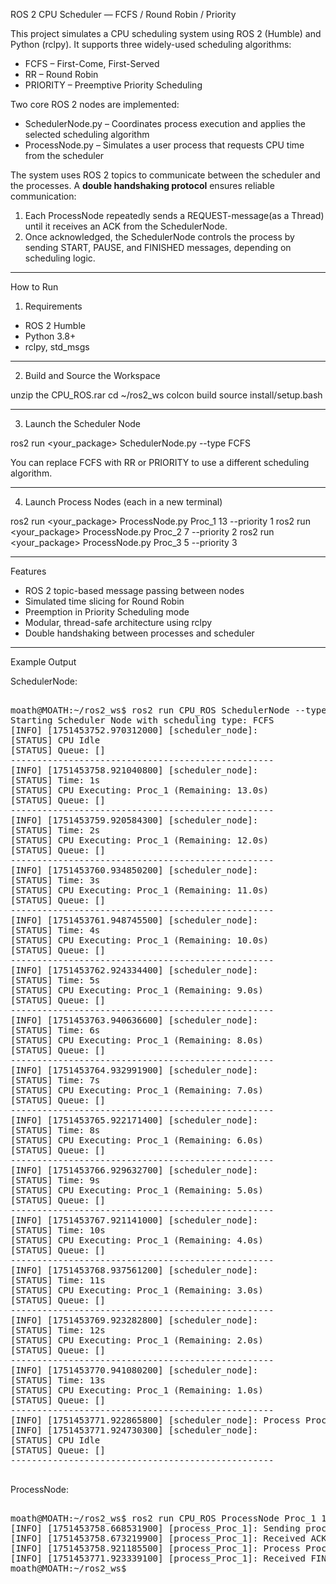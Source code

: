 ROS 2 CPU Scheduler — FCFS / Round Robin / Priority

This project simulates a CPU scheduling system using ROS 2 (Humble) and Python (rclpy). It supports three widely-used scheduling algorithms:

- FCFS – First-Come, First-Served
- RR – Round Robin
- PRIORITY – Preemptive Priority Scheduling

Two core ROS 2 nodes are implemented:

- SchedulerNode.py – Coordinates process execution and applies the selected scheduling algorithm
- ProcessNode.py – Simulates a user process that requests CPU time from the scheduler

The system uses ROS 2 topics to communicate between the scheduler and the processes. A **double handshaking protocol** ensures reliable communication:
1. Each ProcessNode repeatedly sends a REQUEST-message(as a Thread) until it receives an ACK from the SchedulerNode.
2. Once acknowledged, the SchedulerNode controls the process by sending START, PAUSE, and FINISHED messages, depending on scheduling logic.

------------------------------------------------------------
How to Run

1) Requirements

- ROS 2 Humble
- Python 3.8+
- rclpy, std_msgs

------------------------------------------------------------
2) Build and Source the Workspace

unzip the CPU_ROS.rar
cd ~/ros2_ws
colcon build
source install/setup.bash

------------------------------------------------------------
3) Launch the Scheduler Node

ros2 run <your_package> SchedulerNode.py --type FCFS

You can replace FCFS with RR or PRIORITY to use a different scheduling algorithm.

------------------------------------------------------------
4) Launch Process Nodes (each in a new terminal)

ros2 run <your_package> ProcessNode.py Proc_1 13 --priority 1
ros2 run <your_package> ProcessNode.py Proc_2 7 --priority 2
ros2 run <your_package> ProcessNode.py Proc_3 5 --priority 3

------------------------------------------------------------
Features

- ROS 2 topic-based message passing between nodes
- Simulated time slicing for Round Robin
- Preemption in Priority Scheduling mode
- Modular, thread-safe architecture using rclpy
- Double handshaking between processes and scheduler

------------------------------------------------------------
Example Output

SchedulerNode:
<pre>
  
moath@MOATH:~/ros2_ws$ ros2 run CPU_ROS SchedulerNode --type FCFS
Starting Scheduler Node with scheduling type: FCFS
[INFO] [1751453752.970312000] [scheduler_node]: 
[STATUS] CPU Idle
[STATUS] Queue: []
--------------------------------------------------
[INFO] [1751453758.921040800] [scheduler_node]: 
[STATUS] Time: 1s
[STATUS] CPU Executing: Proc_1 (Remaining: 13.0s)
[STATUS] Queue: []
--------------------------------------------------
[INFO] [1751453759.920584300] [scheduler_node]: 
[STATUS] Time: 2s
[STATUS] CPU Executing: Proc_1 (Remaining: 12.0s)
[STATUS] Queue: []
--------------------------------------------------
[INFO] [1751453760.934850200] [scheduler_node]: 
[STATUS] Time: 3s
[STATUS] CPU Executing: Proc_1 (Remaining: 11.0s)
[STATUS] Queue: []
--------------------------------------------------
[INFO] [1751453761.948745500] [scheduler_node]: 
[STATUS] Time: 4s
[STATUS] CPU Executing: Proc_1 (Remaining: 10.0s)
[STATUS] Queue: []
--------------------------------------------------
[INFO] [1751453762.924334400] [scheduler_node]: 
[STATUS] Time: 5s
[STATUS] CPU Executing: Proc_1 (Remaining: 9.0s)
[STATUS] Queue: []
--------------------------------------------------
[INFO] [1751453763.940636600] [scheduler_node]: 
[STATUS] Time: 6s
[STATUS] CPU Executing: Proc_1 (Remaining: 8.0s)
[STATUS] Queue: []
--------------------------------------------------
[INFO] [1751453764.932991900] [scheduler_node]: 
[STATUS] Time: 7s
[STATUS] CPU Executing: Proc_1 (Remaining: 7.0s)
[STATUS] Queue: []
--------------------------------------------------
[INFO] [1751453765.922171400] [scheduler_node]: 
[STATUS] Time: 8s
[STATUS] CPU Executing: Proc_1 (Remaining: 6.0s)
[STATUS] Queue: []
--------------------------------------------------
[INFO] [1751453766.929632700] [scheduler_node]: 
[STATUS] Time: 9s
[STATUS] CPU Executing: Proc_1 (Remaining: 5.0s)
[STATUS] Queue: []
--------------------------------------------------
[INFO] [1751453767.921141000] [scheduler_node]: 
[STATUS] Time: 10s
[STATUS] CPU Executing: Proc_1 (Remaining: 4.0s)
[STATUS] Queue: []
--------------------------------------------------
[INFO] [1751453768.937561200] [scheduler_node]: 
[STATUS] Time: 11s
[STATUS] CPU Executing: Proc_1 (Remaining: 3.0s)
[STATUS] Queue: []
--------------------------------------------------
[INFO] [1751453769.923282800] [scheduler_node]: 
[STATUS] Time: 12s
[STATUS] CPU Executing: Proc_1 (Remaining: 2.0s)
[STATUS] Queue: []
--------------------------------------------------
[INFO] [1751453770.941080200] [scheduler_node]: 
[STATUS] Time: 13s
[STATUS] CPU Executing: Proc_1 (Remaining: 1.0s)
[STATUS] Queue: []
--------------------------------------------------
[INFO] [1751453771.922865800] [scheduler_node]: Process Proc_1 finished execution.
[INFO] [1751453771.924730300] [scheduler_node]: 
[STATUS] CPU Idle
[STATUS] Queue: []
--------------------------------------------------

</pre>
ProcessNode:
<pre>

moath@MOATH:~/ros2_ws$ ros2 run CPU_ROS ProcessNode Proc_1 13 --priority 1
[INFO] [1751453758.668531900] [process_Proc_1]: Sending process request for Proc_1
[INFO] [1751453758.673219900] [process_Proc_1]: Received ACK for Proc_1
[INFO] [1751453758.921185500] [process_Proc_1]: Process Proc_1 started with time slice 1s. Remaining=13.0s
[INFO] [1751453771.923339100] [process_Proc_1]: Received FINISHED for Proc_1. Shutting down.
moath@MOATH:~/ros2_ws$ 

</pre>
